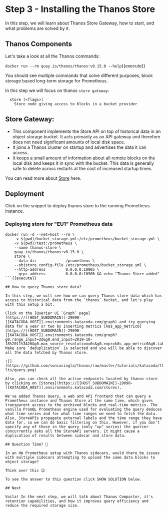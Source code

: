 # Step 3 - Installing the Thanos Store

In this step, we will learn about Thanos Store Gateway, how to start, and what problems are solved by it.

## Thanos Components

Let's take a look at all the Thanos commands:

```docker run --rm quay.io/thanos/thanos:v0.15.0 --help```{{execute}}

You should see multiple commands that solve different purposes, block storage based long-term storage for Prometheus.

In this step we will focus on thanos `store gateway`:

```
  store [<flags>]
    Store node giving access to blocks in a bucket provider
```

## Store Gateway:

* This component implements the Store API on top of historical data in an object storage bucket. It acts primarily as an API gateway and therefore does not need significant amounts of local disk space.
* It joins a Thanos cluster on startup and advertises the data it can access.
* It keeps a small amount of information about all remote blocks on the local disk and keeps it in sync with the bucket.
This data is generally safe to delete across restarts at the cost of increased startup times.


You can read more about [Store](https://thanos.io/tip/components/store.md/) here.

## Deployment

Click on the snippet to deploy thanos store to the running Prometheus instance.

### Deploying store for "EU1" Prometheus data

```
docker run -d --net=host --rm \
    -v $(pwd)/bucket_storage.yml:/etc/prometheus/bucket_storage.yml \
    -v $(pwd)/test:/prometheus \
    --name thanos-store \
    quay.io/thanos/thanos:v0.15.0 \
    store \
    --data-dir             /prometheus \
    --objstore.config-file /etc/prometheus/bucket_storage.yml \
    --http-address         0.0.0.0:10905 \
    --grpc-address         0.0.0.0:10906 && echo "Thanos Store added"
```{{execute}}

## How to query Thanos store data?

In this step, we will see how we can query Thanos store data which has access to historical data from the `thanos` bucket, and let's play with this setup a bit.

Click on the [Querier UI `Graph` page](https://[[HOST_SUBDOMAIN]]-29090-[[KATACODA_HOST]].environments.katacoda.com/graph) and try querying data for a year or two by inserting metrics [k8s_app_metric0](https://[[HOST_SUBDOMAIN]]-29090-[[KATACODA_HOST]].environments.katacoda.com/graph?g0.range_input=2d&g0.end_input=2019-10-18%2011%3A26&g0.max_source_resolution=0s&g0.expr=k8s_app_metric0&g0.tab=0). Make sure `deduplication` is selected and you will be able to discover all the data fetched by Thanos store.

![](https://github.com/soniasingla/thanos/raw/master/tutorials/katacoda/thanos/2-lts/query.png)

Also, you can check all the active endpoints located by thanos-store by clicking on [Stores](https://[[HOST_SUBDOMAIN]]-29090-[[KATACODA_HOST]].environments.katacoda.com/stores).

We've added Thanos Query, a web and API frontend that can query a Prometheus instance and Thanos Store at the same time, which gives transparent access to the archived blocks and real-time metrics. The vanilla PromQL Prometheus engine used for evaluating the query deduces what time series and for what time ranges we need to fetch the data. Also, StoreAPIs propagate external labels and the time range they have data for, so we can do basic filtering on this. However, if you don't specify any of these in the query (only "up" series) the querier concurrently asks all the StoreAPI servers. It might cause a duplication of results between sidecar and store data.

## Question Time? 🤔

In an HA Prometheus setup with Thanos sidecars, would there be issues with multiple sidecars attempting to upload the same data blocks to object storage?

Think over this 😉

To see the answer to this question click SHOW SOLUTION below.

## Next

Voila! In the next step, we will talk about Thanos Compactor, it's retention capabilities, and how it improves query efficiency and reduce the required storage size.